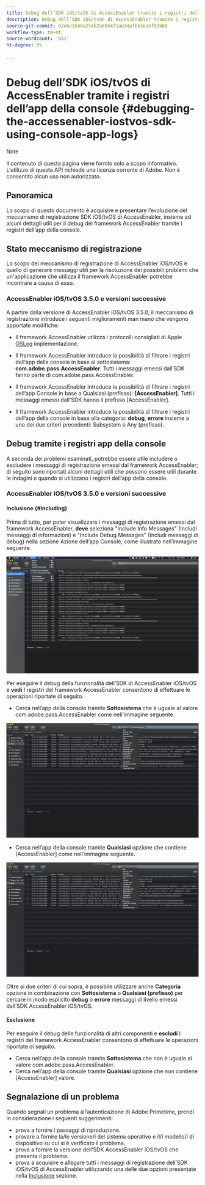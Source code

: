 ```yaml
---
title: Debug dell’SDK iOS/tvOS di AccessEnabler tramite i registri dell’app della console
description: Debug dell’SDK iOS/tvOS di AccessEnabler tramite i registri dell’app della console
source-git-commit: 02ebc3548a254b2a6554f1ab34afbb3ea5f09bb8
workflow-type: tm+mt
source-wordcount: '551'
ht-degree: 0%

---
```


# Debug dell’SDK iOS/tvOS di AccessEnabler tramite i registri dell’app della console {#debugging-the-accessenabler-iostvos-sdk-using-console-app-logs}

>[!NOTE]
>
>Il contenuto di questa pagina viene fornito solo a scopo informativo. L’utilizzo di questa API richiede una licenza corrente di Adobe. Non è consentito alcun uso non autorizzato.


## Panoramica

Lo scopo di questo documento è acquisire e presentare l’evoluzione del meccanismo di registrazione SDK iOS/tvOS di AccessEnabler, insieme ad alcuni dettagli utili per il debug del framework AccessEnabler tramite i registri dell’app della console.

## Stato meccanismo di registrazione

Lo scopo del meccanismo di registrazione di AccessEnabler iOS/tvOS è quello di generare messaggi utili per la risoluzione dei possibili problemi che un&#39;applicazione che utilizza il framework AccessEnabler potrebbe incontrare a causa di esso.

### AccessEnabler iOS/tvOS 3.5.0 e versioni successive

A partire dalla versione di AccessEnabler iOS/tvOS 3.5.0, il meccanismo di registrazione introduce i seguenti miglioramenti man mano che vengono apportate modifiche:

* Il framework AccessEnabler utilizza i protocolli consigliati di Apple [OSLog](https://developer.apple.com/documentation/os/oslog) implementazione.

* Il framework AccessEnabler introduce la possibilità di filtrare i registri dell’app della console in base al sottosistema: **com.adobe.pass.AccessEnabler**. Tutti i messaggi emessi dall’SDK fanno parte di com.adobe.pass.AccessEnabler.

* Il framework AccessEnabler introduce la possibilità di filtrare i registri dell’app Console in base a Qualsiasi (prefisso): **[AccessEnabler]**. Tutti i messaggi emessi dall&#39;SDK hanno il prefisso [AccessEnabler].

* Il framework AccessEnabler introduce la possibilità di filtrare i registri dell’app della console in base alla categoria: **debug**, **errore** insieme a uno dei due criteri precedenti: Subsystem o Any (prefisso).

## Debug tramite i registri app della console

A seconda dei problemi esaminati, potrebbe essere utile includere o escludere i messaggi di registrazione emessi dal framework AccessEnabler; di seguito sono riportati alcuni dettagli utili che possono essere utili durante le indagini e quando si utilizzano i registri dell’app della console.


### AccessEnabler iOS/tvOS 3.5.0 e versioni successive

#### Inclusione {#including}

Prima di tutto, per poter visualizzare i messaggi di registrazione emessi dal framework AccessEnabler, **deve** seleziona &quot;Include Info Messages&quot; (Includi messaggi di informazioni) e &quot;Include Debug Messages&quot; (Includi messaggi di debug) nella sezione Azione dell’app Console, come illustrato nell’immagine seguente.

![](assets/include-info-debug-msg.png)


Per eseguire il debug della funzionalità dell’SDK di AccessEnabler iOS/tvOS e **vedi** I registri del framework AccessEnabler consentono di effettuare le operazioni riportate di seguito.

* Cerca nell’app della console tramite **Sottosistema** che è uguale al valore com.adobe.pass.AccessEnabler come nell’immagine seguente.

![](assets/subsys-console-app.png)

* Cerca nell’app della console tramite **Qualsiasi** opzione che contiene
  [AccessEnabler] come nell’immagine seguente.

![](assets/any-optn-console-app.png)

Oltre ai due criteri di cui sopra, è possibile utilizzare anche **Categoria** opzione in combinazione con **Sottosistema** o **Qualsiasi (prefisso)** per cercare in modo esplicito **debug** o **errore** messaggi di livello emessi dall’SDK AccessEnabler iOS/tvOS.

#### Esclusione

Per eseguire il debug delle funzionalità di altri componenti e **escludi** I registri del framework AccessEnabler consentono di effettuare le operazioni riportate di seguito.

* Cerca nell’app della console tramite **Sottosistema** che non è uguale al valore com.adobe.pass.AccessEnabler.
* Cerca nell’app della console tramite **Qualsiasi** opzione che non contiene [AccessEnabler] valore.

## Segnalazione di un problema

Quando segnali un problema all’autenticazione di Adobe Primetime, prendi in considerazione i seguenti suggerimenti:

* prova a fornire i passaggi di riproduzione.
* provare a fornire la/le versione/i del sistema operativo e il/i modello/i di dispositivo su cui si è verificato il problema.
* prova a fornire la versione dell’SDK AccessEnabler iOS/tvOS che presenta il problema.
* prova a acquisire e allegare tutti i messaggi di registrazione dell’SDK iOS/tvOS di AccessEnabler utilizzando una delle due opzioni presentate nella [Inclusione](#including) sezione.
